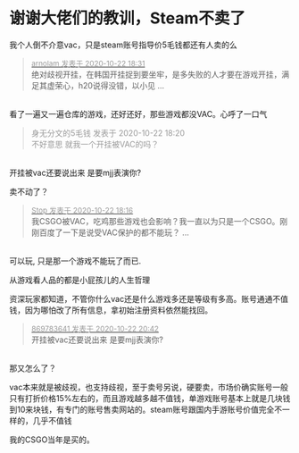 # 谢谢大佬们的教训，Steam不卖了


我个人倒不介意vac，只是steam账号指导价5毛钱都还有人卖的么

<div class="quote"><blockquote><font size="2"><a href="https://www.hostloc.com/forum.php?mod=redirect&amp;goto=findpost&amp;pid=9337298&amp;ptid=757269" target="_blank"><font color="#999999">arnolam 发表于 2020-10-22 18:31</font></a></font><br />
绝对歧视开挂，在韩国开挂捉到要坐牢，是多失败的人才要在游戏开挂，满足其虚荣心，h20说得没错，以小见 ...</blockquote></div><br />
看了一遍又一遍仓库的游戏，还好还好，那些游戏都没VAC。心呼了一口气<img id="aimg_dg02i" onclick="zoom(this, this.src, 0, 0, 0)" class="zoom" src="https://cdn.jsdelivr.net/gh/hishis/forum-master/public/images/patch.gif" onmouseover="img_onmouseoverfunc(this)" onload="thumbImg(this)" border="0" alt="" />

<div class="quote"><blockquote><font color="#999999">身无分文的5毛钱 发表于 2020-10-22 18:20</font><br />
<font color="#999999">不好意思 就我一个开挂被VAC的吗？</font></blockquote></div><br />
开挂被vac还要说出来 是要mjj表演你?

卖不动了？

<div class="quote"><blockquote><font size="2"><a href="https://www.hostloc.com/forum.php?mod=redirect&amp;goto=findpost&amp;pid=9337224&amp;ptid=757269" target="_blank"><font color="#999999">Stop 发表于 2020-10-22 18:16</font></a></font><br />
我CSGO被VAC，吃鸡那些游戏也会影响？我一直以为只是一个CSGO。刚刚百度了一下是说受VAC保护的都不能玩？ ...</blockquote></div><br />
可以玩, 只是那一个游戏不能玩了而已. 

从游戏看人品的都是小屁孩儿的人生哲理

资深玩家都知道，不管你什么vac还是什么游戏多还是等级有多高。账号通通不值钱，因为哪怕改了所有信息，拿初始注册资料依然能找回。

<div class="quote"><blockquote><font size="2"><a href="https://www.hostloc.com/forum.php?mod=redirect&amp;goto=findpost&amp;pid=9337906&amp;ptid=757269" target="_blank"><font color="#999999">869783641 发表于 2020-10-22 20:42</font></a></font><br />
开挂被vac还要说出来 是要mjj表演你?</blockquote></div><br />
那又怎么了？

vac本来就是被歧视，也支持歧视，至于卖号另说，硬要卖，市场价确实账号一般只有打折价格15%左右的，而且游戏越多越不值钱，单游戏账号基本上就是几块钱到10来块钱，有专门的账号售卖网站的。steam账号跟国内手游账号价值完全不一样的，几乎不值钱<img id="aimg_mc8q8" onclick="zoom(this, this.src, 0, 0, 0)" class="zoom" src="https://cdn.jsdelivr.net/gh/hishis/forum-master/public/images/patch.gif" onmouseover="img_onmouseoverfunc(this)" onload="thumbImg(this)" border="0" alt="" />

<img src="static/image/smiley/default/lol.gif" smilieid="12" border="0" alt="" />我的CSGO当年是买的。
